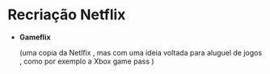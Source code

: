 # Recriação Netflix

- **Gameflix**

  (uma copia da Netlfix , mas com uma ideia voltada para aluguel de jogos , como por exemplo a Xbox game pass )